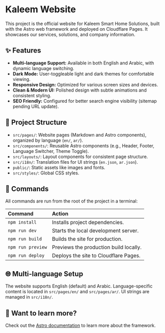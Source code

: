 # Kaleem Website

This project is the official website for Kaleem Smart Home Solutions, built with the Astro web framework and deployed on Cloudflare Pages. It showcases our services, solutions, and company information.

## ✨ Features

*   **Multi-language Support:** Available in both English and Arabic, with dynamic language switching.
*   **Dark Mode:** User-toggleable light and dark themes for comfortable viewing.
*   **Responsive Design:** Optimized for various screen sizes and devices.
*   **Clean & Modern UI:** Polished design with subtle animations and consistent styling.
*   **SEO Friendly:** Configured for better search engine visibility (sitemap pending URL update).

## 🚀 Project Structure

*   `src/pages/`: Website pages (Markdown and Astro components), organized by language (`en/`, `ar/`).
*   `src/components/`: Reusable Astro components (e.g., Header, Footer, Language Switcher, Theme Toggle).
*   `src/layouts/`: Layout components for consistent page structure.
*   `src/i18n/`: Translation files for UI strings (`en.json`, `ar.json`).
*   `public/`: Static assets like images and fonts.
*   `src/styles/`: Global CSS styles.

## 🧞 Commands

All commands are run from the root of the project in a terminal:

| Command                 | Action                                         |
| :---------------------- | :--------------------------------------------- |
| `npm install`           | Installs project dependencies.                  |
| `npm run dev`           | Starts the local development server.           |
| `npm run build`         | Builds the site for production.                |
| `npm run preview`       | Previews the production build locally.         |
| `npm run deploy`        | Deploys the site to Cloudflare Pages.          |

## 🌐 Multi-language Setup

The website supports English (default) and Arabic. Language-specific content is located in `src/pages/en/` and `src/pages/ar/`. UI strings are managed in `src/i18n/`.

## 👀 Want to learn more?

Check out the [Astro documentation](https://docs.astro.build) to learn more about the framework.

